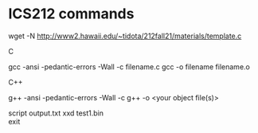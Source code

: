# ICS212 commands

wget -N http://www2.hawaii.edu/~tidota/212fall21/materials/template.c
  
 C 
  
gcc -ansi -pedantic-errors -Wall -c filename.c
gcc -o filename filename.o

C++

g++ -ansi -pedantic-errors -Wall -c <your source file>
g++ -o <executable> <your object file(s)>

script output.txt
xxd test1.bin  
exit

